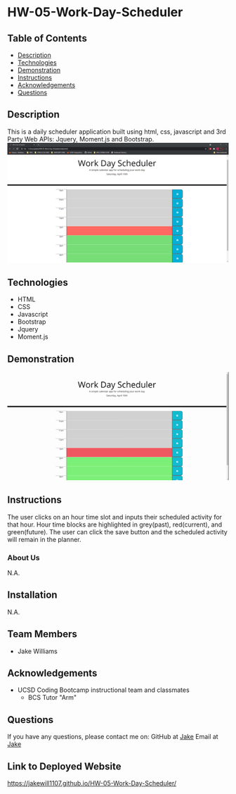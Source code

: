 # HW-05-Work-Day-Scheduler 
## Table of Contents
* [Description](#Description)
* [Technologies](#technologies)
* [Demonstration](#demonstration)
* [Instructions](#instructions)
* [Acknowledgements](#acknowledgements)
* [Questions](#questions)
## Description 
This is a daily scheduler application built using html, css, javascript and 3rd Party Web APIs: Jquery, Moment.js and Bootstrap. 
![screenshot image of day scheduler](assets/screenshot.png)
## Technologies
* HTML
* CSS
* Javascript
* Bootstrap
* Jquery
* Moment.js
## Demonstration
![gif of working day scheduler](assets/Work-Day-Scheduler.gif)
## Instructions
The user clicks on an hour time slot and inputs their scheduled activity for that hour.  Hour time blocks are highlighted in grey(past), red(current), and green(future).  The user can click the save button and the scheduled activity will remain in the planner. 
### About Us
N.A.
## Installation
N.A.
## Team Members
* Jake Williams
## Acknowledgements
* UCSD Coding Bootcamp instructional team and classmates
    * BCS Tutor "Arm" 
## Questions 
If you have any questions, please contact me on:
GitHub at [Jake](https://github.com/jakewill1107)
Email at [Jake](mailto:jbwilliams84@mail.com)

## Link to Deployed Website
https://jakewill1107.github.io/HW-05-Work-Day-Scheduler/